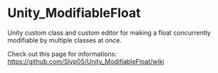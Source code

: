 # Unity_ModifiableFloat
Unity custom class and custom editor for making a float concurrently modifiable by multiple classes at once.

Check out this page for informations:
https://github.com/Slyp05/Unity_ModifiableFloat/wiki
